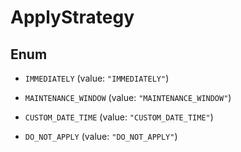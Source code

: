 

# ApplyStrategy

## Enum


* `IMMEDIATELY` (value: `"IMMEDIATELY"`)

* `MAINTENANCE_WINDOW` (value: `"MAINTENANCE_WINDOW"`)

* `CUSTOM_DATE_TIME` (value: `"CUSTOM_DATE_TIME"`)

* `DO_NOT_APPLY` (value: `"DO_NOT_APPLY"`)



